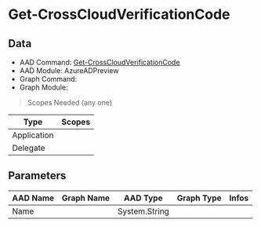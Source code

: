 # Get-CrossCloudVerificationCode

> 

## Data

+ AAD Command: [Get-CrossCloudVerificationCode](https://docs.microsoft.com/en-us/powershell/module/AzureADPreview/Get-CrossCloudVerificationCode)
+ AAD Module: AzureADPreview
+ Graph Command: [](https://docs.microsoft.com/en-us/powershell/module//)
+ Graph Module: 

> Scopes Needed (any one)

|Type|Scopes|
|---|---|
|Application||
|Delegate||

## Parameters

|AAD Name|Graph Name|AAD Type|Graph Type|Infos|
|---|---|---|---|---|
|Name||System.String|||

